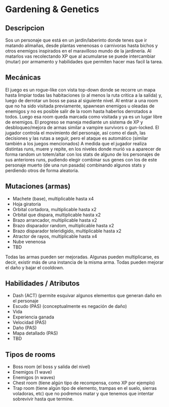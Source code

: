 # Gardening & Genetics

## Descripcion

Sos un personaje que está en un jardín/laberinto donde tenes que ir matando alimañas, desde plantas venenosas o carnivoras hasta bichos y otros enemigos inspirados en el maravilloso mundo de la jardinería.
Al matarlos vas recolectando XP que al acumularse se puede intercambiar (mutar) por armamento y habilidades que permiten hacer mas facil la tarea.

## Mecánicas
El juego es un rogue-like con vista top-down donde se recorre un mapa hasta limpiar todas las habitaciones (o al menos la ruta critica a la salida) y, luego de derrotar un boss se pasa al siguiente nivel. 
Al entrar a una room que no ha sido visitada previamente, spawnean enemigos u oleadas de enemigos y no es posible salir de la room hasta haberlos derrotados a todos. Luego esa room queda marcada como visitada y ya es un lugar libre de enemigos.
El progreso se maneja mediante un sistema de XP y desbloqueo/mejora de armas similar a vampire survivors o gun-locked. El jugador controla el movimiento del personaje, así como el dash, las decisiones y las rutas a seguir, pero el ataque es automático (similar también a los juegos mencionados)
A medida que el jugador realiza distintas runs, muere y repite, en los niveles donde murió va a aparecer de forma random un totem/altar con los stats de alguno de los personajes de sus anteriores runs, pudiendo elegir combinar sus genes con los de este personaje muerto (de una run pasada) combinando algunos stats y perdiendo otros de forma aleatoria.

## Mutaciones (armas)

- Machete (base), multiplicable hasta x4
- Hoja giratoria
- Orbital cortadora, multiplicable hasta x2
- Orbital que dispara, multiplicable hasta x2
- Brazo arrancador, multiplicable hasta x2
- Brazo disparador random, multiplicable hasta x2
- Brazo disparador teleridigido, multiplicable hasta x2
- Atractor de rayos, multiplicable hasta x4
- Nube venenosa
- TBD


Todas las armas pueden ser mejoradas. Algunas pueden multiplicarse, es decir, existir más de una instancia de la misma arma. 
Todas pueden mejorar el daño y bajar el cooldown.

## Habilidades / Atributos

- Dash (ACT) (permite esquivar algunos elementos que generan daño en el personaje
- Escudo (PAS) (conceptualmente es negación de daño)
- Vida
- Experiencia ganada
- Velocidad (PAS)
- Daño (PAS)
- Mapa detallado (PAS)
- TBD

## Tipos de rooms

- Boss room (el boss y salida del nivel)
- Enemigos (1 wave)
- Enemigos (n waves)
- Chest room (tiene algún tipo de recompensa, como XP por ejemplo)
- Trap room (tiene algún tipo de elemento, trampas en el suelo, sierras voladoras, etc) que no podremos matar y que tenemos que intentar sobrevivir hasta que termine.



